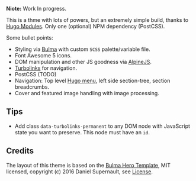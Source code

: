 **Niote:** Work In progress.

This is a thme with lots of powers, but an extremely simple build, thanks to [Hugo Modules](https://gohugo.io/hugo-modules/). Only one (optional) NPM dependency (PostCSS).

Some bullet points:

* Styling via [Bulma](https://bulma.io/) with custom `SCSS` palette/variable file.
* Font Awesome 5 icons.
* DOM manipulation and other JS goodness via [AlpineJS]( https://github.com/alpinejs/alpine).
* [Turbolinks](https://github.com/turbolinks/turbolinks) for navigation.
* PostCSS (TODO)
* Navigation: Top level [Hugo menu](https://gohugo.io/content-management/menus/), left side section-tree, section breadcrumbs.
* Cover and featured image handling with image processing.

## Tips

* Add class `data-turbolinks-permanent` to any DOM node with JavaScript state you want to preserve. This node must have an `id`.

## Credits

The layout of this theme is based on the [Bulma Hero Template](https://github.com/BulmaTemplates/bulma-templates/blob/master/templates/hero.html), MIT licensed, copyright (c) 2016 Daniel Supernault, see [License](https://github.com/bulmatemplates/bulma-templates/blob/master/LICENSE).